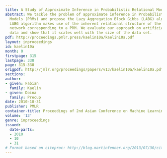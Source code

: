 ```yaml
---
title: A Study of Approximate Inference in Probabilistic Relational Models
abstract: We tackle the problem of approximate inference in Probabilistic Relational
  Models (PRMs) and propose the Lazy Aggregation Block Gibbs (LABG) algorithm. The
  LABG algorithm makes use of the inherent relational structure of the ground Bayesian
  network corresponding to a PRM. We evaluate our approach on artificial and real
  data and show that it scales well with the size of the data set.
pdf: http://proceedings.pmlr.press/kaelin10a/kaelin10a.pdf
layout: inproceedings
id: kaelin10a
month: 0
firstpage: 315
lastpage: 330
page: 315-330
origpdf: http://jmlr.org/proceedings/papers/v13/kaelin10a/kaelin10a.pdf
sections: 
author:
- given: Fabian
  family: Kaelin
- given: Doina
  family: Precup
date: 2010-10-31
publisher: PMLR
container-title: Proceedings of 2nd Asian Conference on Machine Learning
volume: '13'
genre: inproceedings
issued:
  date-parts:
  - 2010
  - 10
  - 31
# Format based on citeproc: http://blog.martinfenner.org/2013/07/30/citeproc-yaml-for-bibliographies/
---
```

